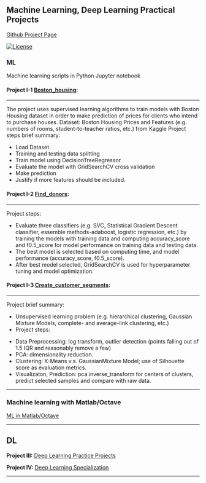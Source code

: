 ## Machine Learning, Deep Learning Practical Projects
[Github Project Page](https://hangdeng.github.io/MachineLearningToDeepLearning-Practical-Projects/)

[![License](https://img.shields.io/badge/License-GPL--3.0-blue.svg)](https://opensource.org/licenses/GPL-3.0)

### ML ###

Machine learning scripts in Python Jupyter notebook

#### Project I-1 [Boston_housing](https://github.com/hangdeng/MachineLearningToDeepLearning-Practical-Projects/blob/master/boston_housing.ipynb):
------
The project uses supervised learning algorithms to train models with Boston Housing dataset in order to make prediction of prices for clients who intend to purchase houses.
Dataset: Boston Housing Prices and Features (e.g. numbers of rooms, student-to-teacher ratios, etc.) from Kaggle
Project steps brief summary: 
* Load Dataset
* Training and testing data splitting
* Train model using DecisionTreeRegressor
* Evaluate the model with GridSearchCV cross validation
* Make prediction
* Justify if more features should be included.


#### Project I-2 [Find_donors](https://github.com/hangdeng/MachineLearningToDeepLearning-Practical-Projects/blob/master/finding_donors.ipynb):
------
Project steps:
* Evaluate three classifiers (e.g. SVC, Statistical Gradient Descent classifier, essemble methods-adaboost, logistic regression, etc.) by training the models with training data and computing accuracy_score and f0.5_score for model performance on training data and testing data. 
* The best model is selected based on computing time, and model performance (accuracy_score, f0.5_score). 
* After best model selected, GridSearchCV is used for hyperparameter tuning and model optimization. 

#### Project I-3 [Create_customer_segments](https://github.com/hangdeng/MachineLearningToDeepLearning-Practical-Projects/blob/master/customer_segments.ipynb):
------
Project brief summary:
- Unsupervised learning problem (e.g. hierarchical clustering, Gaussian Mixture Models, complete- and average-link clustering, etc.)
- Project steps:
* Data Preprocessing: log transform, outlier detection (points falling out of 1.5 IQR and reasonably remove a few)
* PCA: dimensionality reduction.
* Clustering: K-Means v.s. GaussianMixture Model; use of Silhouette score as evaluation metrics.
* Visualizaton, Prediction: pca.inverse_transform for centers of clusters, predict selected samples and compare with raw data.

------

### Machine learning with Matlab/Octave

[ML in Matlab/Octave](https://github.com/hangdeng/MachineLearningToDeepLearning-Practical-Projects/tree/master/ML-Octave_Matlab)

------

## DL

**Project III:** [Deep Learning Practice Projects](https://github.com/hangdeng/MachineLearningToDeepLearning-Practical-Projects/tree/master/DeepLearning-Practical-Projects)

**Project IV:** [Deep Learning Specialization](https://github.com/hangdeng/MachineLearningToDeepLearning-Practical-Projects/tree/master/DeepLearningSpecialization)

------
